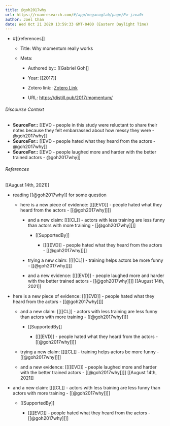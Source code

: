 ```yaml
---
title: @goh2017why
url: https://roamresearch.com/#/app/megacoglab/page/Pw-jzxa0r
author: Joel Chan
date: Wed Oct 21 2020 13:59:33 GMT-0400 (Eastern Daylight Time)
---
```


- #[[references]]

    - Title: Why momentum really works

    - Meta:

        - Authored by:: [[Gabriel Goh]]

        - Year: [[2017]]

        - Zotero link:: [Zotero Link](zotero://select/items/7_6J8JRNGL)

        - URL: https://distill.pub/2017/momentum/

###### Discourse Context

- **SourceFor::** [[EVD - people in this study were reluctant to share their notes because they felt embarrassed about how messy they were - @goh2017why]]
- **SourceFor::** [[EVD - people hated what they heard from the actors - @goh2017why]]
- **SourceFor::** [[EVD - people laughed more and harder with the better trained actors - @goh2017why]]

###### References

[[August 14th, 2021]]

- reading [[@goh2017why]] for some question

    - here is a new piece of evidence: [[[[EVD]] - people hated what they heard from the actors - [[@goh2017why]]]]

        - and a new claim: [[[[CL]] - actors with less training are less funny than actors with more training - [[@goh2017why]]]]

            - [[SupportedBy]]

                - [[[[EVD]] - people hated what they heard from the actors - [[@goh2017why]]]]

        - trying a new claim: [[[[CL]] - training helps actors be more funny - [[@goh2017why]]]]

        - and a new evidence: [[[[EVD]] - people laughed more and harder with the better trained actors - [[@goh2017why]]]]
[[August 14th, 2021]]

- here is a new piece of evidence: [[[[EVD]] - people hated what they heard from the actors - [[@goh2017why]]]]

    - and a new claim: [[[[CL]] - actors with less training are less funny than actors with more training - [[@goh2017why]]]]

        - [[SupportedBy]]

            - [[[[EVD]] - people hated what they heard from the actors - [[@goh2017why]]]]

    - trying a new claim: [[[[CL]] - training helps actors be more funny - [[@goh2017why]]]]

    - and a new evidence: [[[[EVD]] - people laughed more and harder with the better trained actors - [[@goh2017why]]]]
[[August 14th, 2021]]

- and a new claim: [[[[CL]] - actors with less training are less funny than actors with more training - [[@goh2017why]]]]

    - [[SupportedBy]]

        - [[[[EVD]] - people hated what they heard from the actors - [[@goh2017why]]]]
